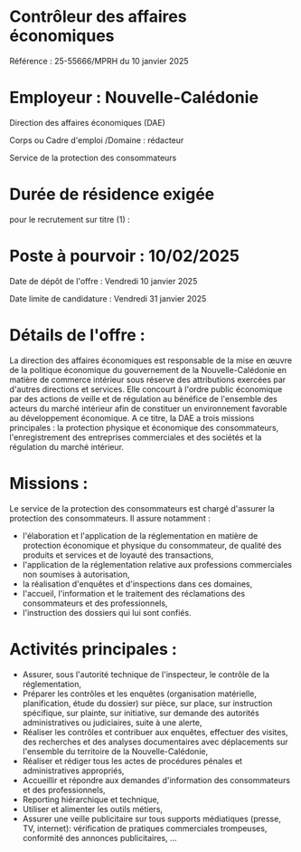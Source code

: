 # Contrôleur des affaires économiques

Référence : 25-55666/MPRH du 10 janvier 2025

# Employeur : Nouvelle-Calédonie

Direction des affaires économiques (DAE)

Corps ou Cadre d'emploi /Domaine : rédacteur

Service de la protection des consommateurs

# Durée de résidence exigée

pour le recrutement sur titre (1) :

# Poste à pourvoir : 10/02/2025

Date de dépôt de l'offre : Vendredi 10 janvier 2025

Date limite de candidature : Vendredi 31 janvier 2025

# Détails de l'offre :

La direction des affaires économiques est responsable de la mise en œuvre de la politique économique du gouvernement de la Nouvelle-Calédonie en matière de commerce intérieur sous réserve des attributions exercées par d'autres directions et services. Elle concourt à l'ordre public économique par des actions de veille et de régulation au bénéfice de l'ensemble des acteurs du marché intérieur afin de constituer un environnement favorable au développement économique. A ce titre, la DAE a trois missions principales : la protection physique et économique des consommateurs, l'enregistrement des entreprises commerciales et des sociétés et la régulation du marché intérieur.

# Missions :

Le service de la protection des consommateurs est chargé d'assurer la protection des consommateurs. Il assure notamment :

- l'élaboration et l'application de la réglementation en matière de protection économique et physique du consommateur, de qualité des produits et services et de loyauté des transactions,
- l'application de la réglementation relative aux professions commerciales non soumises à autorisation,
- la réalisation d'enquêtes et d'inspections dans ces domaines,
- l'accueil, l'information et le traitement des réclamations des consommateurs et des professionnels,
- l'instruction des dossiers qui lui sont confiés.

# Activités principales :

- Assurer, sous l'autorité technique de l'inspecteur, le contrôle de la réglementation,
- Préparer les contrôles et les enquêtes (organisation matérielle, planification, étude du dossier) sur pièce, sur place, sur instruction spécifique, sur plainte, sur initiative, sur demande des autorités administratives ou judiciaires, suite à une alerte,
- Réaliser les contrôles et contribuer aux enquêtes, effectuer des visites, des recherches et des analyses documentaires avec déplacements sur l'ensemble du territoire de la Nouvelle-Calédonie,
- Réaliser et rédiger tous les actes de procédures pénales et administratives appropriés,
- Accueillir et répondre aux demandes d'information des consommateurs et des professionnels,
- Reporting hiérarchique et technique,
- Utiliser et alimenter les outils métiers,
- Assurer une veille publicitaire sur tous supports médiatiques (presse, TV, internet): vérification de pratiques commerciales trompeuses, conformité des annonces publicitaires, ...